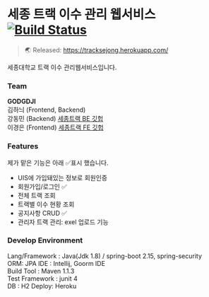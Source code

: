 # 세종 트랙 이수 관리 웹서비스 [![Build Status](https://travis-ci.org/riyenas0925/Sejong_Track_Management.svg?branch=develop)](https://travis-ci.org/riyenas0925/Sejong_Track_Management)
> 🌏 Released:  https://tracksejong.herokuapp.com/

세종대학교 트랙 이수 관리웹서비스입니다.

### Team
**GODGDJI**  
김하늬 (Frontend, Backend)  
강동민 (Backend)  [세종트랙 BE 깃헙](https://github.com/riyenas0925/Sejong_Track_Management)   
이경은 (Frontend)  [세종트랙 FE 깃헙](https://github.com/2kyung19/Sejong_Track_Management)  

### Features
제가 맡은 기능은 아래 ✅표시 했습니다.

- UIS에 가입돼있는 정보로 회원인증
- 회원가입/로그인 ✅
- 전체 트랙 조회
- 트랙별 이수 현황 조회
- 공지사항 CRUD ✅
- 관리자 트랙 관리: exel 업로드 기능

### Develop Environment   
Lang/Framework : Java(Jdk 1.8) / spring-boot 2.15, spring-security  
ORM: JPA
IDE : Intellij, Goorm IDE      
Build Tool : Maven 1.1.3    
Test Framework : junit 4   
DB : H2 
Deploy: Heroku
